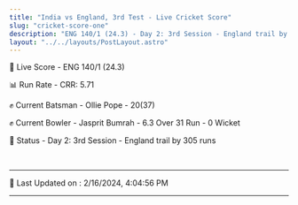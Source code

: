 ```yaml
---
title: "India vs England, 3rd Test - Live Cricket Score"
slug: "cricket-score-one"
description: "ENG 140/1 (24.3) - Day 2: 3rd Session - England trail by 305 runs."
layout: "../../layouts/PostLayout.astro"
---
```


🔴 Live Score - ENG 140/1 (24.3)  

📊 Run Rate - CRR: 5.71  

✊ Current Batsman - Ollie Pope - 20(37)  

✊ Current Bowler - Jasprit Bumrah - 6.3 Over 31 Run - 0 Wicket  

📑 Status - Day 2: 3rd Session - England trail by 305 runs

<br />

***

📝 Last Updated on : 2/16/2024, 4:04:56 PM

***

